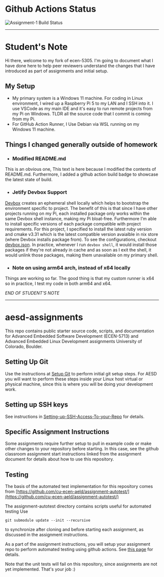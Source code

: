 # Github Actions Status
![Assignment-1 Build Status](https://github.com/cu-ecen-aeld/assignment-1-arashizadi-1/actions/workflows/github-actions.yml/badge.svg)

***

# Student's Note
Hi there, welcome to my fork of ecen-5305. I'm going to document what I have done here to help peer reviewers understand the changes that I have introduced as part of assignments and initial setup.

## My Setup
- My primary system is a Windows 11 machine. For coding in Linux environment, I wired up a Raspberry Pi 5 to my LAN and I SSH into it. I use VSCode as my main IDE and it's easy to run remote projects from my Pi on Windows. TLDR all the source code that I commit is coming from my Pi.
- For GitHub Action Runner, I Use Debian via WSL running on my Windows 11 machine.

## Things I changed generally outside of homework
- ### Modified README.md
This is an obvious one, This text is here because I modified the contents of README.md. Furthermore, I added a github action build badge to showcase the latest state of build.

- ### Jetify Devbox Support
[Devbox](https://www.jetify.com/devbox) creates an ephemeral shell locally which helps to bootstrap the environment specific to project. The benefit of this is that since I have other projects running on my Pi, each installed package only works within the same Devbox shell instance, making my Pi bloat-free. Furthermore I'm able to install specific versions of each package compatible with project requirements. For this project, I specified to install the latest ruby version and cmake v3.31 which is the latest compatible version avaialble in nix store (where Devbox installs package from). To see the configurations, checkout [devbox.json](https://github.com/cu-ecen-aeld/assignment-1-arashizadi-1/blob/main/devbox.json). In practice, whenever I run `devbox shell`, it would install those packages if they're not already in cache and as soon as I exit the shell, it would unlink those packages, making them unavailable on my primary shell.

- ### Note on using arm64 arch, instead of x64 locally
Things are working so far. The good thing is that my custom runner is x64 so in practice, I test my code in both arm64 and x64.

*END OF STUDENT'S NOTE*

***

# aesd-assignments
This repo contains public starter source code, scripts, and documentation for Advanced Embedded Software Development (ECEN-5713) and Advanced Embedded Linux Development assignments University of Colorado, Boulder.

## Setting Up Git

Use the instructions at [Setup Git](https://help.github.com/en/articles/set-up-git) to perform initial git setup steps. For AESD you will want to perform these steps inside your Linux host virtual or physical machine, since this is where you will be doing your development work.

## Setting up SSH keys

See instructions in [Setting-up-SSH-Access-To-your-Repo](https://github.com/cu-ecen-aeld/aesd-assignments/wiki/Setting-up-SSH-Access-To-your-Repo) for details.

## Specific Assignment Instructions

Some assignments require further setup to pull in example code or make other changes to your repository before starting.  In this case, see the github classroom assignment start instructions linked from the assignment document for details about how to use this repository.

## Testing

The basis of the automated test implementation for this repository comes from [https://github.com/cu-ecen-aeld/assignment-autotest/](https://github.com/cu-ecen-aeld/assignment-autotest/)

The assignment-autotest directory contains scripts useful for automated testing  Use
```
git submodule update --init --recursive
```
to synchronize after cloning and before starting each assignment, as discussed in the assignment instructions.

As a part of the assignment instructions, you will setup your assignment repo to perform automated testing using github actions.  See [this page](https://github.com/cu-ecen-aeld/aesd-assignments/wiki/Setting-up-Github-Actions) for details.

Note that the unit tests will fail on this repository, since assignments are not yet implemented.  That's your job :) 

